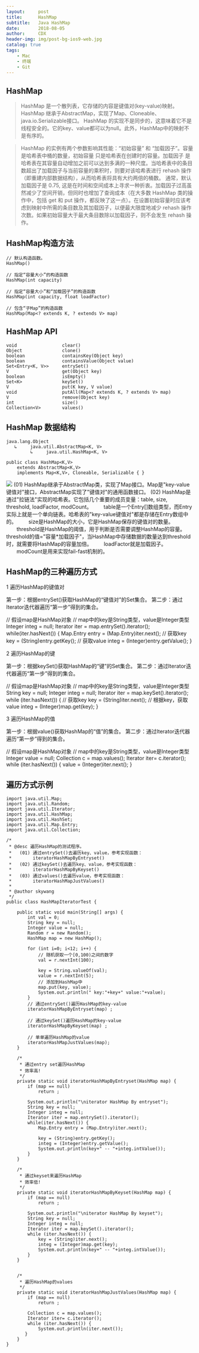 ```yaml
--- 
layout:     post
title:      HashMap
subtitle:   Java HashMap
date:       2018-08-05
author:     CDX
header-img: img/post-bg-ios9-web.jpg
catalog: true 
tags:
    - Mac
    - 终端
    - Git
---
```


## HashMap

> HashMap 是一个散列表，它存储的内容是键值对(key-value)映射。
> HashMap 继承于AbstractMap，实现了Map、Cloneable、java.io.Serializable接口。
> HashMap 的实现不是同步的，这意味着它不是线程安全的。它的key、value都可以为null。此外，HashMap中的映射不是有序的。

> HashMap 的实例有两个参数影响其性能：“初始容量” 和 “加载因子”。容量 是哈希表中桶的数量，初始容量 只是哈希表在创建时的容量。加载因子 是哈希表在其容量自动增加之前可以达到多满的一种尺度。当哈希表中的条目数超出了加载因子与当前容量的乘积时，则要对该哈希表进行 rehash 操作（即重建内部数据结构），从而哈希表将具有大约两倍的桶数。
> 通常，默认加载因子是 0.75, 这是在时间和空间成本上寻求一种折衷。加载因子过高虽然减少了空间开销，但同时也增加了查询成本（在大多数 HashMap 类的操作中，包括 get 和 put 操作，都反映了这一点）。在设置初始容量时应该考虑到映射中所需的条目数及其加载因子，以便最大限度地减少 rehash 操作次数。如果初始容量大于最大条目数除以加载因子，则不会发生 rehash 操作。

## HashMap构造方法

```
// 默认构造函数。
HashMap()

// 指定“容量大小”的构造函数
HashMap(int capacity)

// 指定“容量大小”和“加载因子”的构造函数
HashMap(int capacity, float loadFactor)

// 包含“子Map”的构造函数
HashMap(Map<? extends K, ? extends V> map)
```

## HashMap API

```
void                 clear()
Object               clone()
boolean              containsKey(Object key)
boolean              containsValue(Object value)
Set<Entry<K, V>>     entrySet()
V                    get(Object key)
boolean              isEmpty()
Set<K>               keySet()
V                    put(K key, V value)
void                 putAll(Map<? extends K, ? extends V> map)
V                    remove(Object key)
int                  size()
Collection<V>        values()
```

## HashMap 数据结构

```
java.lang.Object
   ↳     java.util.AbstractMap<K, V>
         ↳     java.util.HashMap<K, V>

public class HashMap<K,V>
    extends AbstractMap<K,V>
    implements Map<K,V>, Cloneable, Serializable { } 
``` 

![](https://images0.cnblogs.com/blog/497634/201401/280024326252470.jpg)
(01) HashMap继承于AbstractMap类，实现了Map接口。Map是"key-value键值对"接口，AbstractMap实现了"键值对"的通用函数接口。 
(02) HashMap是通过"拉链法"实现的哈希表。它包括几个重要的成员变量：table, size, threshold, loadFactor, modCount。
　　table是一个Entry[]数组类型，而Entry实际上就是一个单向链表。哈希表的"key-value键值对"都是存储在Entry数组中的。 
　　size是HashMap的大小，它是HashMap保存的键值对的数量。 
　　threshold是HashMap的阈值，用于判断是否需要调整HashMap的容量。threshold的值="容量*加载因子"，当HashMap中存储数据的数量达到threshold时，就需要将HashMap的容量加倍。
　　loadFactor就是加载因子。 
　　modCount是用来实现fail-fast机制的。
## HashMap的三种遍历方式

1 遍历HashMap的键值对

第一步：根据entrySet()获取HashMap的“键值对”的Set集合。
第二步：通过Iterator迭代器遍历“第一步”得到的集合。

// 假设map是HashMap对象
// map中的key是String类型，value是Integer类型
Integer integ = null;
Iterator iter = map.entrySet().iterator();
while(iter.hasNext()) {
    Map.Entry entry = (Map.Entry)iter.next();
    // 获取key
    key = (String)entry.getKey();
        // 获取value
    integ = (Integer)entry.getValue();
}

2 遍历HashMap的键

第一步：根据keySet()获取HashMap的“键”的Set集合。
第二步：通过Iterator迭代器遍历“第一步”得到的集合。

// 假设map是HashMap对象
// map中的key是String类型，value是Integer类型
String key = null;
Integer integ = null;
Iterator iter = map.keySet().iterator();
while (iter.hasNext()) {
        // 获取key
    key = (String)iter.next();
        // 根据key，获取value
    integ = (Integer)map.get(key);
}

3 遍历HashMap的值

第一步：根据value()获取HashMap的“值”的集合。
第二步：通过Iterator迭代器遍历“第一步”得到的集合。

// 假设map是HashMap对象
// map中的key是String类型，value是Integer类型
Integer value = null;
Collection c = map.values();
Iterator iter= c.iterator();
while (iter.hasNext()) {
    value = (Integer)iter.next();
}

## 遍历方式示例

```
import java.util.Map;
import java.util.Random;
import java.util.Iterator;
import java.util.HashMap;
import java.util.HashSet;
import java.util.Map.Entry;
import java.util.Collection;

/*
 * @desc 遍历HashMap的测试程序。
 *   (01) 通过entrySet()去遍历key、value，参考实现函数：
 *        iteratorHashMapByEntryset()
 *   (02) 通过keySet()去遍历key、value，参考实现函数：
 *        iteratorHashMapByKeyset()
 *   (03) 通过values()去遍历value，参考实现函数：
 *        iteratorHashMapJustValues()
 *
 * @author skywang
 */
public class HashMapIteratorTest {

    public static void main(String[] args) {
        int val = 0;
        String key = null;
        Integer value = null;
        Random r = new Random();
        HashMap map = new HashMap();

        for (int i=0; i<12; i++) {
            // 随机获取一个[0,100)之间的数字
            val = r.nextInt(100);
            
            key = String.valueOf(val);
            value = r.nextInt(5);
            // 添加到HashMap中
            map.put(key, value);
            System.out.println(" key:"+key+" value:"+value);
        }
        // 通过entrySet()遍历HashMap的key-value
        iteratorHashMapByEntryset(map) ;
        
        // 通过keySet()遍历HashMap的key-value
        iteratorHashMapByKeyset(map) ;
        
        // 单单遍历HashMap的value
        iteratorHashMapJustValues(map);        
    }
    
    /*
     * 通过entry set遍历HashMap
     * 效率高!
     */
    private static void iteratorHashMapByEntryset(HashMap map) {
        if (map == null)
            return ;

        System.out.println("\niterator HashMap By entryset");
        String key = null;
        Integer integ = null;
        Iterator iter = map.entrySet().iterator();
        while(iter.hasNext()) {
            Map.Entry entry = (Map.Entry)iter.next();
            
            key = (String)entry.getKey();
            integ = (Integer)entry.getValue();
            System.out.println(key+" -- "+integ.intValue());
        }
    }

    /*
     * 通过keyset来遍历HashMap
     * 效率低!
     */
    private static void iteratorHashMapByKeyset(HashMap map) {
        if (map == null)
            return ;

        System.out.println("\niterator HashMap By keyset");
        String key = null;
        Integer integ = null;
        Iterator iter = map.keySet().iterator();
        while (iter.hasNext()) {
            key = (String)iter.next();
            integ = (Integer)map.get(key);
            System.out.println(key+" -- "+integ.intValue());
        }
    }
    

    /*
     * 遍历HashMap的values
     */
    private static void iteratorHashMapJustValues(HashMap map) {
        if (map == null)
            return ;
        
        Collection c = map.values();
        Iterator iter= c.iterator();
        while (iter.hasNext()) {
            System.out.println(iter.next());
       }
    }
}
```
